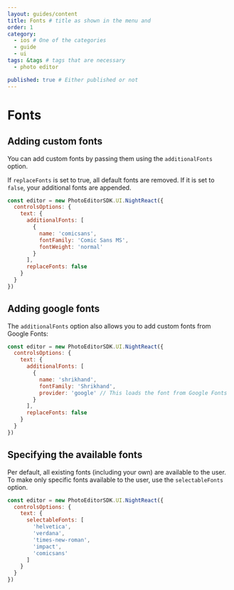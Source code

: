 ```yaml
---
layout: guides/content
title: Fonts # title as shown in the menu and 
order: 1
category: 
  - ios # One of the categories
  - guide
  - ui
tags: &tags # tags that are necessary
  - photo editor 

published: true # Either published or not 
---
```


# Fonts

## Adding custom fonts

You can add custom fonts by passing them using the `additionalFonts` option.

If `replaceFonts` is set to true, all default fonts are removed. If it is set to `false`, your
additional fonts are appended.

```js
const editor = new PhotoEditorSDK.UI.NightReact({
  controlsOptions: {
    text: {
      additionalFonts: [
        {
          name: 'comicsans',
          fontFamily: 'Comic Sans MS',
          fontWeight: 'normal'
        }
      ],
      replaceFonts: false
    }
  }
})
```

## Adding google fonts

The `additionalFonts` option also allows you to add custom fonts from Google Fonts:

```js
const editor = new PhotoEditorSDK.UI.NightReact({
  controlsOptions: {
    text: {
      additionalFonts: [
        {
          name: 'shrikhand',
          fontFamily: 'Shrikhand',
          provider: 'google' // This loads the font from Google Fonts
        }
      ],
      replaceFonts: false
    }
  }
})
```

## Specifying the available fonts

Per default, all existing fonts (including your own) are available to the user. To make only
specific fonts available to the user, use the `selectableFonts` option.

```js
const editor = new PhotoEditorSDK.UI.NightReact({
  controlsOptions: {
    text: {
      selectableFonts: [
        'helvetica',
        'verdana',
        'times-new-roman',
        'impact',
        'comicsans'
      ]
    }
  }
})
```
